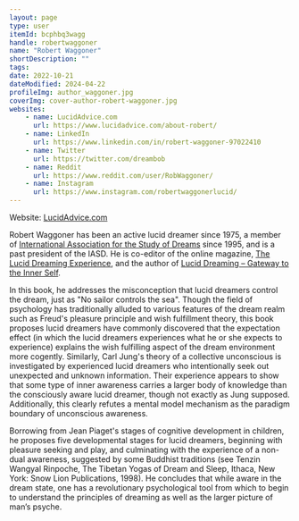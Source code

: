 ```yaml
---
layout: page
type: user
itemId: bcphbq3wagg
handle: robertwaggoner
name: "Robert Waggoner"
shortDescription: ""
tags:
date: 2022-10-21
dateModified: 2024-04-22
profileImg: author_waggoner.jpg
coverImg: cover-author-robert-waggoner.jpg
websites:
    - name: LucidAdvice.com
      url: https://www.lucidadvice.com/about-robert/
    - name: LinkedIn
      url: https://www.linkedin.com/in/robert-waggoner-97022410
    - name: Twitter
      url: https://twitter.com/dreambob
    - name: Reddit
      url: https://www.reddit.com/user/RobWaggoner/
    - name: Instagram
      url: https://www.instagram.com/robertwaggonerlucid/
---
```


Website: [LucidAdvice.com](https://www.lucidadvice.com/)

Robert Waggoner has been an active lucid dreamer since 1975, a member of [International Association for the Study of Dreams](https://www.asdreams.org/) since 1995, and is a past president of the IASD. He is co-editor of the online magazine, [The Lucid Dreaming Experience](https://www.dreaminglucid.com/), and the author of [Lucid Dreaming – Gateway to the Inner Self](https://www.lucidadvice.com/books/lucid-dreaming-gateway-to-the-inner-self/).

In this book, he addresses the misconception that lucid dreamers control the dream, just as "No sailor controls the sea". Though the field of psychology has traditionally alluded to various features of the dream realm such as Freud's pleasure principle and wish fulfillment theory, this book proposes lucid dreamers have commonly discovered that the expectation effect (in which the lucid dreamers experiences what he or she expects to experience) explains the wish fulfilling aspect of the dream environment more cogently. Similarly, Carl Jung's theory of a collective unconscious is investigated by experienced lucid dreamers who intentionally seek out unexpected and unknown information. Their experience appears to show that some type of inner awareness carries a larger body of knowledge than the consciously aware lucid dreamer, though not exactly as Jung supposed. Additionally, this clearly refutes a mental model mechanism as the paradigm boundary of unconscious awareness.

Borrowing from Jean Piaget's stages of cognitive development in children, he proposes five developmental stages for lucid dreamers, beginning with pleasure seeking and play, and culminating with the experience of a non-dual awareness, suggested by some Buddhist traditions (see Tenzin Wangyal Rinpoche, The Tibetan Yogas of Dream and Sleep, Ithaca, New York: Snow Lion Publications, 1998). He concludes that while aware in the dream state, one has a revolutionary psychological tool from which to begin to understand the principles of dreaming as well as the larger picture of man’s psyche.
